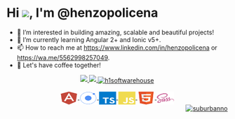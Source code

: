 <!-- <img align="right" height="200em" src="https://raw.githubusercontent.com/h1softwarehouse/h1softwarehouse/main/assets/henzopolicena.gif"/> -->
<h1 align="left">Hi <img src="https://raw.githubusercontent.com/kaueMarques/kaueMarques/master/hi.gif" height="30px">, I'm @henzopolicena</h1>

- 👀 I’m interested in building amazing, scalable and beautiful projects!
- 🌱 I’m currently learning Angular 2+ and Ionic v5+.
- 📫 How to reach me at https://www.linkedin.com/in/henzopolicena or https://wa.me/5562998257049.
- 💬 Let's have coffee together!

<div align="center">
  <a href="https://github.com/h1softwarehouse">
    <img height="150em" src="https://github-readme-stats.vercel.app/api/top-langs/?username=h1softwarehouse&layout=compact&langs_count=6&theme=light"/>
    <img height="150em" src="https://github-readme-stats.vercel.app/api?username=h1softwarehouse&show_icons=true&include_all_commits=true&count_private=true"/>
  <img height="150em" align="center" src="https://github-readme-streak-stats.herokuapp.com/?user=h1softwarehouse&" alt="h1softwarehouse" />
</div>

<div align="center" style="display: inline_block"><br>
<img align="center" height="30" width="40" src="https://raw.githubusercontent.com/devicons/devicon/master/icons/angularjs/angularjs-plain.svg">
<img align="center" height="30" width="40" src="https://raw.githubusercontent.com/devicons/devicon/master/icons/ionic/ionic-original.svg">
  <img align="center" height="30" width="40" src="https://raw.githubusercontent.com/devicons/devicon/master/icons/typescript/typescript-plain.svg">
  <img align="center" height="30" width="40" src="https://raw.githubusercontent.com/devicons/devicon/master/icons/javascript/javascript-plain.svg">
  <img align="center" height="30" width="40" src="https://raw.githubusercontent.com/devicons/devicon/master/icons/html5/html5-original.svg">
  <img align="center" height="30" width="40" src="https://raw.githubusercontent.com/devicons/devicon/master/icons/sass/sass-original.svg">
</div>

<!---
<div align="left">
<a href="https://github.com/h1softwarehouse/formacao-angular-developer">
<img width="100" height="auto" src="https://hermes.digitalinnovation.one/tracks/5a199bba-a494-49ce-b357-f746eb7b7425.png"/>
</a>
<a href="https://github.com/h1softwarehouse/formacao-html-developer">
<img width="100" height="auto" src="https://hermes.digitalinnovation.one/tracks/62ed1f1d-8d76-4bbc-905f-e73d20cb82f5.png"/>
</a>
</div>
--->

<div align="right">
    <img src="https://komarev.com/ghpvc/?username=h1softwarehouse&label=Profile%20views&color=f80000&style=flat&label=PROFILE+VIEWS"
        alt="suburbanno" />
<div>

<!---
h1softwarehouse/h1softwarehouse is a ✨ special ✨ repository because its `README.md` (this file) appears on your GitHub profile.
You can click the Preview link to take a look at your changes.
--->
